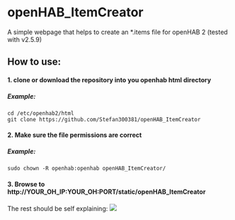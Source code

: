 # openHAB_ItemCreator

A simple webpage that helps to create an \*.items file for openHAB 2 (tested with v2.5.9)

## How to use:
#### 1. clone or download the repository into you openhab html directory 
##### Example:
```
cd /etc/openhab2/html
git clone https://github.com/Stefan300381/openHAB_ItemCreator
```
#### 2. Make sure the file permissions are correct 
##### Example:
```
sudo chown -R openhab:openhab openHAB_ItemCreator/
```
#### 3. Browse to http://YOUR_OH_IP:YOUR_OH:PORT/static/openHAB_ItemCreator



The rest should be self explaining:
![](https://raw.githubusercontent.com/Stefan300381/openHAB_ItemCreator/dev/assets/screenshot.png)

